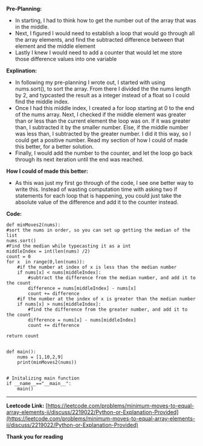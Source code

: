 **Pre-Planning:**

- In starting, I had to think how to get the number out of the array that was in the middle.
- Next, I figured I would need to establish a loop that would go through all the array elements, and find the subtracted difference between      that  element and the middle element
- Lastly I knew I would need to add a counter that would let me store those difference values into one variable
	
**Explination:**

- In following my pre-planning I wrote out, I started with using nums.sort(), to sort the array. From there I divided the the nums length by 2, and typcasted the result as a integer instead of a float so I could find the middle index.
- Once I had this middle index, I created a for loop starting at 0 to the end of the nums array. Next, I checked if the middle element was greater than or less than the current element the loop was on. If it was greater than, I subtracted it by the smaller number. Else, if the middle number was less than, I subtracted by the greater number. I did it this way, so I could get a positive number. Read my section of how I could of made this better, for a better solution. 
- Finally, I would add the number to the counter, and let the loop go back through its next iteration until the end was reached.
	
**How I could of made this better:**

 - As this was just my first go through of the code, I see one better way to write this. Instead of wasting computation time with asking two if statements for each loop that is happening, you could just take the absolute value of the difference and add it to the counter instead.
	
**Code:**
	
	def minMoves2(nums):
    #sort the nums in order, so you can set up getting the median of the list
    nums.sort()
    #Find the median while typecasting it as a int
    middleIndex = int(len(nums) /2)
    count = 0
    for x  in range(0,len(nums)):
        #if the number at index of x is less than the median number 
        if nums[x] < nums[middleIndex]:
            #subtract the difference from the median number, and add it to the count
            difference = nums[middleIndex] - nums[x]
            count += difference
        #if the number at the index of x is greater than the median number
        if nums[x] > nums[middleIndex]:
            #find the difference from the greater number, and add it to the count
            difference = nums[x] - nums[middleIndex]
            count += difference
        
    return count

    
    def main():
        nums = [1,10,2,9]
        print(minMoves2(nums))
  
  
    # Initalizing main function
    if __name__=="__main__":
        main()
		
----

**Leetcode Link:**
[https://leetcode.com/problems/minimum-moves-to-equal-array-elements-ii/discuss/2219022/Python-or-Explanation-Provided](https://leetcode.com/problems/minimum-moves-to-equal-array-elements-ii/discuss/2219022/Python-or-Explanation-Provided)

**Thank you for reading**
